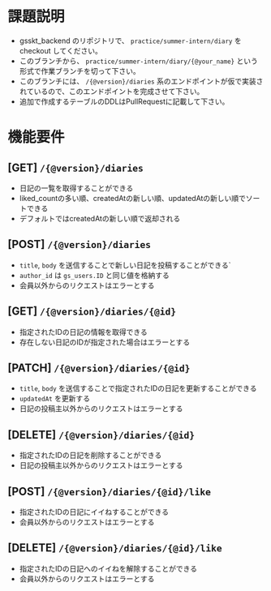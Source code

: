 # 課題説明
- gsskt_backend のリポジトリで、 `practice/summer-intern/diary` をcheckout してください。
- このブランチから、 `practice/summer-intern/diary/{@your_name}` という形式で作業ブランチを切って下さい。
- このブランチには、 `/{@version}/diaries` 系のエンドポイントが仮で実装されているので、このエンドポイントを完成させて下さい。
- 追加で作成するテーブルのDDLはPullRequestに記載して下さい。

# 機能要件
## [GET] `/{@version}/diaries`
- 日記の一覧を取得することができる
- liked_countの多い順、createdAtの新しい順、updatedAtの新しい順でソートできる
- デフォルトではcreatedAtの新しい順で返却される

## [POST] `/{@version}/diaries`
- `title`, `body` を送信することで新しい日記を投稿することができる`
- `author_id` は `gs_users.ID` と同じ値を格納する
- 会員以外からのリクエストはエラーとする

## [GET] `/{@version}/diaries/{@id}`
- 指定されたIDの日記の情報を取得できる
- 存在しない日記のIDが指定された場合はエラーとする

## [PATCH] `/{@version}/diaries/{@id}`
- `title`, `body` を送信することで指定されたIDの日記を更新することができる
- `updatedAt` を更新する
- 日記の投稿主以外からのリクエストはエラーとする

## [DELETE] `/{@version}/diaries/{@id}`
- 指定されたIDの日記を削除することができる
- 日記の投稿主以外からのリクエストはエラーとする

## [POST] `/{@version}/diaries/{@id}/like`
- 指定されたIDの日記にイイねすることができる
- 会員以外からのリクエストはエラーとする

## [DELETE] `/{@version}/diaries/{@id}/like`
- 指定されたIDの日記へのイイねを解除することができる
- 会員以外からのリクエストはエラーとする
